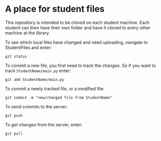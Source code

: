 # A place for student files

This repository is intended to be cloned on each student machine. Each student can then have their own folder and have it cloned to every other machine at the library.

To see which local files have changed and need uploading, navigate to StudentFiles and enter:
```
git status
```

To commit a new file, you first need to track the changes. So if you want to track `StudentName/main.py` enter:
```
git add StudentName/main.py
```

To commit a newly tracked file, or a modified file:
```
git commit -m "new/changed file from StudentName"
```

To send commits to the server:
```
git push
```

To get changes from the server, enter:
```
git pull
```

